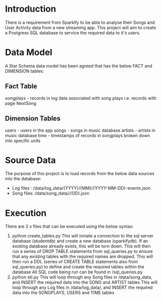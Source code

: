 # Introduction
There is a requirement from Sparkify to be able to analyse their Songs and User Activity data from a new streaming app. This project will aim to create a Postgress SQL database to service the required data to it's users. 

# Data Model
A Star Schema data model has been agreed that has the below FACT and DIMENSION tables:

## Fact Table
songplays - records in log data associated with song plays i.e. records with page NextSong

## Dimension Tables
users - users in the app
songs - songs in music database
artists - artists in music database
time - timestamps of records in songplays broken down into specific units

# Source Data
The purpose of this project is to load records from the below data sources into the database:
- Log files : /data/log_data/{YYYY}/{MM}/{YYYY-MM-DD}-events.json
- Song files: /data/song_data/*/*/{ID}.json

# Execution
There are 2 x files that can be executed using the below syntax:
1. python create_tables.py 
    This will inniate a connection to the sql server database (studentdb) and create a new database (sparkifydb). If an existing database already exists, this will be torn down.
    This will then run a series of DROP TABLE statements from sql_queries.py to ensure that any existing tables with the required names are dropped.
    This will then run a DDL (series of CREATE TABLE statements also from sql_queries.py) to define and create the required tables within the database
    All SQL code being run can be found in /sql_queries.py
2. python etl.py
    This will loop through any Song files in /data/song_data, and INSERT the required data into the SONG and ARTIST tables
    This will loop through any Log files in /data/log_data/, and INSERT the required data into the SONGPLAYS, USERS and TIME tables
    